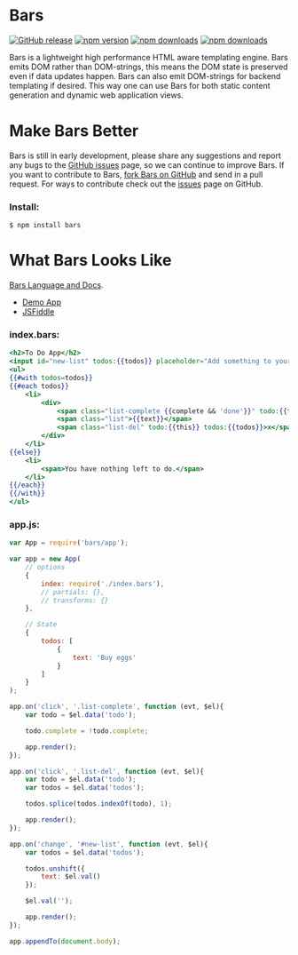 # Bars

[![GitHub release](https://img.shields.io/github/release/Mike96angelo/Bars.svg?maxAge=21600)](https://github.com/Mike96Angelo/Bars/releases)
[![npm version](https://img.shields.io/npm/v/bars.svg?maxAge=21600)](https://www.npmjs.com/package/bars)
[![npm downloads](https://img.shields.io/npm/dm/bars.svg?maxAge=604800)](https://npm-stat.com/charts.html?package=bars&from=2015-08-13)
[![npm downloads](https://img.shields.io/npm/dt/bars.svg?maxAge=604800)](https://npm-stat.com/charts.html?package=bars&from=2015-08-13)

Bars is a lightweight high performance HTML aware templating engine.  Bars emits DOM rather than DOM-strings, this means the DOM state is preserved even if data updates happen.  Bars can also emit DOM-strings for backend templating if desired.  This way one can use Bars for both static content generation and dynamic web application views.

# Make Bars Better

Bars is still in early development, please share any suggestions and report any bugs to the [GitHub issues](https://github.com/Mike96Angelo/Bars/issues) page, so we can continue to improve Bars.  If you want to contribute to Bars, [fork Bars on GitHub](https://github.com/Mike96Angelo/Bars) and send in a pull request.  For ways to contribute check out the [issues](https://github.com/Mike96Angelo/Bars/issues) page on GitHub.

### Install:
```
$ npm install bars
```

# What Bars Looks Like

[Bars Language and Docs](docs/js-interface.md).
* [Demo App](https://mike96angelo.github.io/Bars/demo/)
* [JSFiddle](https://jsfiddle.net/ufcdxm4q/4/)

### index.bars:
```handlebars
<h2>To Do App</h2>
<input id="new-list" todos:{{todos}} placeholder="Add something to your list..." />
<ul>
{{#with todos=todos}}
{{#each todos}}
    <li>
        <div>
            <span class="list-complete {{complete && 'done'}}" todo:{{this}}></span>
            <span class="list">{{text}}</span>
            <span class="list-del" todo:{{this}} todos:{{todos}}>x</span>
        </div>
    </li>
{{else}}
    <li>
        <span>You have nothing left to do.</span>
    </li>
{{/each}}
{{/with}}
</ul>
```
### app.js:
```javascript
var App = require('bars/app');

var app = new App(
    // options
    {
        index: require('./index.bars'),
        // partials: {},
        // transforms: {}
    },

    // State
    {
        todos: [
            {
                text: 'Buy eggs'
            }
        ]
    }
);

app.on('click', '.list-complete', function (evt, $el){
    var todo = $el.data('todo');

    todo.complete = !todo.complete;

    app.render();
});

app.on('click', '.list-del', function (evt, $el){
    var todo = $el.data('todo');
    var todos = $el.data('todos');

    todos.splice(todos.indexOf(todo), 1);

    app.render();
});

app.on('change', '#new-list', function (evt, $el){
    var todos = $el.data('todos');

    todos.unshift({
        text: $el.val()
    });

    $el.val('');

    app.render();
});

app.appendTo(document.body);
```
